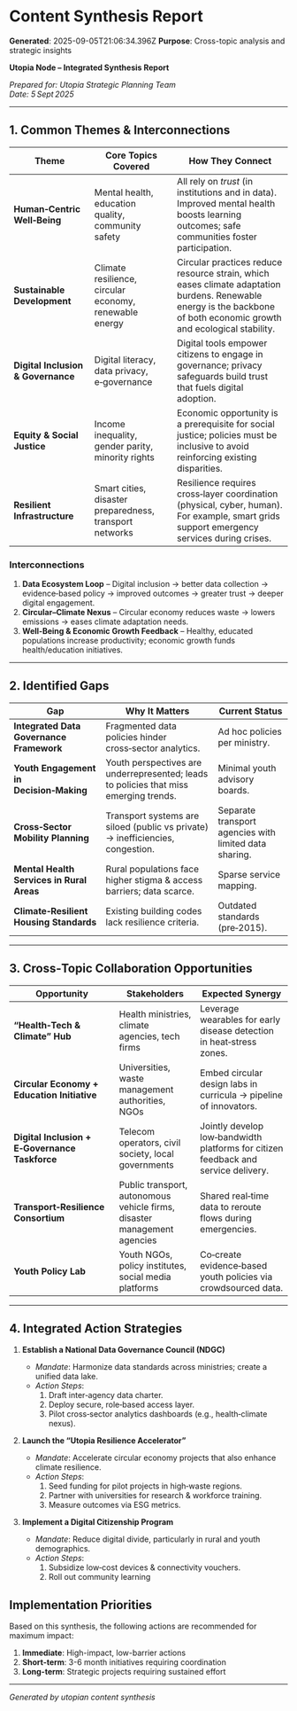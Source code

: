 # Content Synthesis Report

**Generated**: 2025-09-05T21:06:34.396Z
**Purpose**: Cross-topic analysis and strategic insights

**Utopia Node – Integrated Synthesis Report**

*Prepared for: Utopia Strategic Planning Team*  
*Date: 5 Sept 2025*

---

## 1. Common Themes & Interconnections

| Theme | Core Topics Covered | How They Connect |
|-------|---------------------|-----------------|
| **Human‑Centric Well‑Being** | Mental health, education quality, community safety | All rely on *trust* (in institutions and in data). Improved mental health boosts learning outcomes; safe communities foster participation. |
| **Sustainable Development** | Climate resilience, circular economy, renewable energy | Circular practices reduce resource strain, which eases climate adaptation burdens. Renewable energy is the backbone of both economic growth and ecological stability. |
| **Digital Inclusion & Governance** | Digital literacy, data privacy, e‑governance | Digital tools empower citizens to engage in governance; privacy safeguards build trust that fuels digital adoption. |
| **Equity & Social Justice** | Income inequality, gender parity, minority rights | Economic opportunity is a prerequisite for social justice; policies must be inclusive to avoid reinforcing existing disparities. |
| **Resilient Infrastructure** | Smart cities, disaster preparedness, transport networks | Resilience requires cross‑layer coordination (physical, cyber, human). For example, smart grids support emergency services during crises. |

### Interconnections

1. **Data Ecosystem Loop** – Digital inclusion → better data collection → evidence‑based policy → improved outcomes → greater trust → deeper digital engagement.
2. **Circular–Climate Nexus** – Circular economy reduces waste → lowers emissions → eases climate adaptation needs.
3. **Well‑Being & Economic Growth Feedback** – Healthy, educated populations increase productivity; economic growth funds health/education initiatives.

---

## 2. Identified Gaps

| Gap | Why It Matters | Current Status |
|-----|----------------|----------------|
| **Integrated Data Governance Framework** | Fragmented data policies hinder cross‑sector analytics. | Ad hoc policies per ministry. |
| **Youth Engagement in Decision‑Making** | Youth perspectives are underrepresented; leads to policies that miss emerging trends. | Minimal youth advisory boards. |
| **Cross‑Sector Mobility Planning** | Transport systems are siloed (public vs private) → inefficiencies, congestion. | Separate transport agencies with limited data sharing. |
| **Mental Health Services in Rural Areas** | Rural populations face higher stigma & access barriers; data scarce. | Sparse service mapping. |
| **Climate‑Resilient Housing Standards** | Existing building codes lack resilience criteria. | Outdated standards (pre‑2015). |

---

## 3. Cross‑Topic Collaboration Opportunities

| Opportunity | Stakeholders | Expected Synergy |
|-------------|--------------|------------------|
| **“Health‑Tech & Climate” Hub** | Health ministries, climate agencies, tech firms | Leverage wearables for early disease detection in heat‑stress zones. |
| **Circular Economy + Education Initiative** | Universities, waste management authorities, NGOs | Embed circular design labs in curricula → pipeline of innovators. |
| **Digital Inclusion + E‑Governance Taskforce** | Telecom operators, civil society, local governments | Jointly develop low‑bandwidth platforms for citizen feedback and service delivery. |
| **Transport‑Resilience Consortium** | Public transport, autonomous vehicle firms, disaster management agencies | Shared real‑time data to reroute flows during emergencies. |
| **Youth Policy Lab** | Youth NGOs, policy institutes, social media platforms | Co‑create evidence‑based youth policies via crowdsourced data. |

---

## 4. Integrated Action Strategies

1. **Establish a National Data Governance Council (NDGC)**
   - *Mandate*: Harmonize data standards across ministries; create a unified data lake.
   - *Action Steps*:  
     1. Draft inter‑agency data charter.  
     2. Deploy secure, role‑based access layer.  
     3. Pilot cross‑sector analytics dashboards (e.g., health‑climate nexus).  

2. **Launch the “Utopia Resilience Accelerator”**
   - *Mandate*: Accelerate circular economy projects that also enhance climate resilience.
   - *Action Steps*:  
     1. Seed funding for pilot projects in high‑waste regions.  
     2. Partner with universities for research & workforce training.  
     3. Measure outcomes via ESG metrics.

3. **Implement a Digital Citizenship Program**
   - *Mandate*: Reduce digital divide, particularly in rural and youth demographics.
   - *Action Steps*:  
     1. Subsidize low‑cost devices & connectivity vouchers.  
     2. Roll out community learning

## Implementation Priorities
Based on this synthesis, the following actions are recommended for maximum impact:

1. **Immediate**: High-impact, low-barrier actions
2. **Short-term**: 3-6 month initiatives requiring coordination
3. **Long-term**: Strategic projects requiring sustained effort

---
*Generated by utopian content synthesis*
